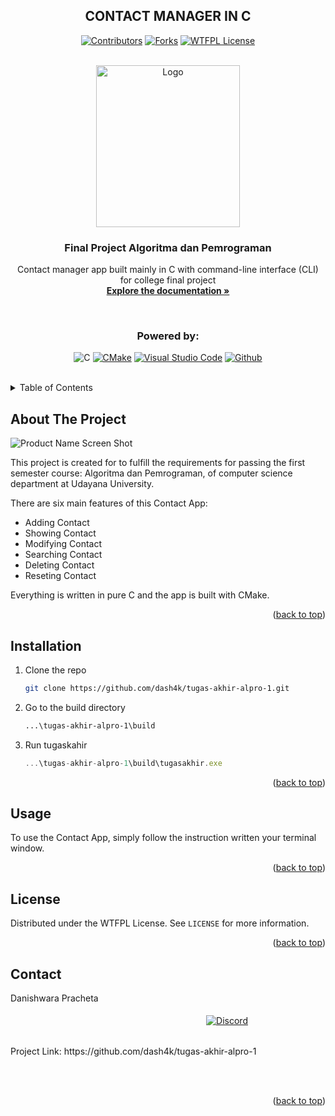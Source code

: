 <a name="readme-top"></a>

<div align="center">

## CONTACT MANAGER IN C

[![Contributors][contributors-shield]][contributors-url]
[![Forks][forks-shield]][forks-url]
[![WTFPL License][license-shield]][license-url]

</div>

<!-- PROJECT LOGO -->
</br>
<div align="center">
  <a href="https://github.com/dash4k/tugas-akhir-alpro-1e">
    <img src="https://github.com/dash4k/tugas-akhir-alpro-1/assets/133938416/ff71757a-1b51-44b7-b14e-b53b061d9815" alt="Logo" width="230" height="259">
  </a>

<h3 align="center">Final Project Algoritma dan Pemrograman</h3>

  <p align="center">
    Contact manager app built mainly in C with command-line interface (CLI) for college final project
    <br />
  <a href="https://github.com/dash4k/tugas-akhir-alpro-1/blob/main/documentation.md"><strong>Explore the documentation »</strong></a>
  </p>
</div>
</br>

<div align="center">
  
  ### Powered by:
  
  ![C][C.badge]
  [![CMake][CMake.org]][CMake-url]
  [![Visual Studio Code][code.visualstudio.com]][VScode-url]
  [![Github][Github.com]][Github-url]
 
</div>
</br>




<!-- TABLE OF CONTENTS -->
<details>
  <summary>Table of Contents</summary>
  <ol>
    <li><a href="#about-the-project">About The Project</a></li>
    <li><a href="#installation">Installation</a></li>
    <li><a href="#usage">Usage</a></li>
    <li><a href="#license">License</a></li>
    <li><a href="#contact">Contact</a></li>
  </ol>
</details>



<!-- ABOUT THE PROJECT -->
## About The Project

![Product Name Screen Shot](https://github.com/dash4k/tugas-akhir-alpro-1/assets/133938416/e3f66c2b-1680-4ac2-bce7-2c163a454fd1)


This project is created for to fulfill the requirements for passing the first semester course: Algoritma dan Pemrograman, of computer science department at Udayana University.

There are six main features of this Contact App:
* Adding Contact
* Showing Contact
* Modifying Contact
* Searching Contact
* Deleting Contact
* Reseting Contact

Everything is written in pure C and the app is built with CMake.
<p align="right">(<a href="#readme-top">back to top</a>)</p>


## Installation

1. Clone the repo
   ```sh
   git clone https://github.com/dash4k/tugas-akhir-alpro-1.git
   ```
2. Go to the build directory
   ```sh
   ...\tugas-akhir-alpro-1\build
   ```
3. Run tugaskahir
   ```js
   ...\tugas-akhir-alpro-1\build\tugasakhir.exe
   ```

<p align="right">(<a href="#readme-top">back to top</a>)</p>



<!-- USAGE EXAMPLES -->
## Usage

To use the Contact App, simply follow the instruction written your terminal window.

<p align="right">(<a href="#readme-top">back to top</a>)</p>



<!-- LICENSE -->
## License

Distributed under the WTFPL License. See `LICENSE` for more information.

<p align="right">(<a href="#readme-top">back to top</a>)</p>



<!-- CONTACT -->
## Contact

Danishwara Pracheta
</br></br>ㅤㅤㅤㅤㅤㅤㅤㅤㅤㅤㅤㅤㅤㅤㅤㅤㅤㅤㅤㅤㅤㅤㅤㅤ 
‎[![Discord][Discord.com]][Discord-url]

</br>
Project Link: https://github.com/dash4k/tugas-akhir-alpro-1

</br></br>
<p align="right">(<a href="#readme-top">back to top</a>)</p>


<!-- MARKDOWN LINKS & IMAGES -->
<!-- https://www.markdownguide.org/basic-syntax/#reference-style-links -->
[contributors-shield]: https://img.shields.io/github/contributors/dash4k/tugas-akhir-alpro-1?style=flat-square&color=%23ADD8E6
[contributors-url]: https://github.com/dash4k/tugas-akhir-alpro-1/graphs/contributors
[forks-shield]: https://img.shields.io/github/forks/dash4k/tugas-akhir-alpro-1?style=flat-square&color=%23ADD8E6
[forks-url]: https://github.com/dash4k/tugas-akhir-alpro-1/forks
[license-shield]: https://img.shields.io/github/license/dash4k/tugas-akhir-alpro-1?style=flat-square&color=%23ADD8E6
[license-url]: https://github.com/dash4k/tugas-akhir-alpro-1/blob/main/LICENSE
[linkedin-shield]: https://img.shields.io/badge/-LinkedIn-black.svg?style=for-the-badge&logo=linkedin&colorB=555
[linkedin-url]: https://linkedin.com/in/dash4k
[C.badge]: https://img.shields.io/badge/C-A8B9CC.svg?style=for-the-badge&logo=C&logoColor=black
[CMake.org]: https://img.shields.io/badge/CMake-064F8C.svg?style=for-the-badge&logo=CMake&logoColor=white
[CMake-url]: https://cmake.org/
[code.visualstudio.com]: https://img.shields.io/badge/Visual%20Studio%20Code-007ACC.svg?style=for-the-badge&logo=Visual-Studio-Code&logoColor=white
[VScode-url]: https://code.visualstudio.com/
[Github.com]: https://img.shields.io/badge/GitHub-181717.svg?style=for-the-badge&logo=GitHub&logoColor=white
[Github-url]: https://github.com/
[Discord.com]: https://img.shields.io/badge/Discord-5865F2.svg?style=for-the-badge&logo=Discord&logoColor=white
[Discord-url]: https://discordapp.com/users/404631156068188170

